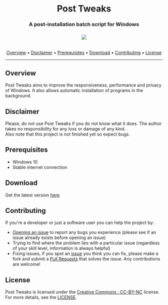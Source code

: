 <div align="center"><h1>Post Tweaks</h1>
<h3>A post-installation batch script for Windows<h3>
<img src="https://cdn.discordapp.com/attachments/595370063104573511/761281873979768872/demo.gif">
</div><br/>

<div align="center">
<a href="#Overview">Overview</a> &#8226; <a href="#Disclaimer">Disclaimer</a> &#8226; <a href="#Prerequisites">Prerequisites</a> &#8226; <a href="#Download">Download</a> &#8226; <a href="#Contributing">Contributing</a> &#8226; <a href="#License">License</a></br>
</div>
<hr>

## Overview
Post Tweaks aims to improve the responsiveness, performance and privacy of Windows. It also allows automatic installation of programs in the background.

## Disclaimer
Please, do not use Post Tweaks if you do not know what it does. The author takes no responsibility for any loss or damage of any kind.<br />
Also note that this project is not finished yet so expect bugs.

## Prerequisites
- Windows 10
- Stable internet connection

## Download
Get the latest version [here](https://github.com/ArtanisInc/Post-Tweaks/releases/download/v1.0/PostTweaks.zip)

## Contributing
If you're a developer or just a software user you can help the project by:

* [Opening an issue](https://github.com/ArtanisInc/Post-Tweaks/issues) to report any bugs you experience (please see if an issue already exists before opening an issue)
* Trying to find where the problem lies with a particular issue (regardless of your skill level, information is always helpful)
* Fixing issues, if you spot an [issue](https://github.com/ArtanisInc/Post-Tweaks/issues) you think you can fix, please make a fork and submit a [Pull Requests](https://github.com/ArtanisInc/Post-Tweaks/pulls) that solves the issue. Any contributions are welcome!
  
## License
Post Tweaks is licensed under the [Creative Commons : CC-BY-NC](https://creativecommons.org/licenses/by-nc/4.0/) license. For more details, see the [LICENSE](LICENSE.md).
